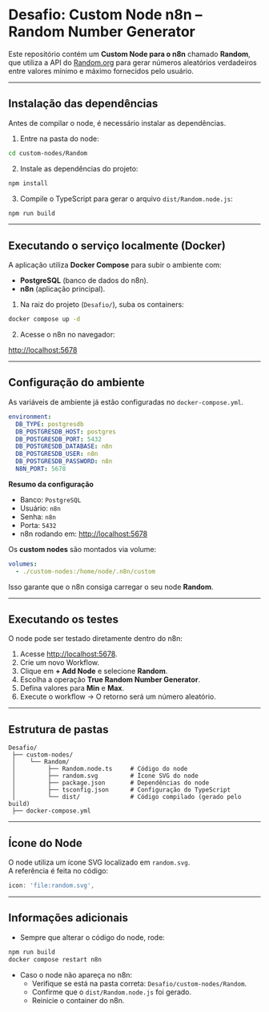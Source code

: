 #  Desafio: Custom Node n8n – Random Number Generator

Este repositório contém um **Custom Node para o n8n** chamado **Random**, que utiliza a API do [Random.org](https://www.random.org/) para gerar números aleatórios verdadeiros entre valores mínimo e máximo fornecidos pelo usuário.  

---

##  Instalação das dependências

Antes de compilar o node, é necessário instalar as dependências.  

1. Entre na pasta do node:  

```bash
cd custom-nodes/Random
```

2. Instale as dependências do projeto:  

```bash
npm install
```

3. Compile o TypeScript para gerar o arquivo `dist/Random.node.js`:  

```bash
npm run build
```

---

##  Executando o serviço localmente (Docker)

A aplicação utiliza **Docker Compose** para subir o ambiente com:  
- **PostgreSQL** (banco de dados do n8n).  
- **n8n** (aplicação principal).  

1. Na raiz do projeto (`Desafio/`), suba os containers:  

```bash
docker compose up -d
```

2. Acesse o n8n no navegador:  

 [http://localhost:5678](http://localhost:5678)  

---

##  Configuração do ambiente

As variáveis de ambiente já estão configuradas no `docker-compose.yml`.  

```yaml
environment:
  DB_TYPE: postgresdb
  DB_POSTGRESDB_HOST: postgres
  DB_POSTGRESDB_PORT: 5432
  DB_POSTGRESDB_DATABASE: n8n
  DB_POSTGRESDB_USER: n8n
  DB_POSTGRESDB_PASSWORD: n8n
  N8N_PORT: 5678
```

 **Resumo da configuração**  
- Banco: `PostgreSQL`  
- Usuário: `n8n`  
- Senha: `n8n`  
- Porta: `5432`  
- n8n rodando em: [http://localhost:5678](http://localhost:5678)  

Os **custom nodes** são montados via volume:  

```yaml
volumes:
  - ./custom-nodes:/home/node/.n8n/custom
```

Isso garante que o n8n consiga carregar o seu node **Random**.  

---

##  Executando os testes

O node pode ser testado diretamente dentro do n8n:  

1. Acesse [http://localhost:5678](http://localhost:5678).  
2. Crie um novo Workflow.  
3. Clique em **+ Add Node** e selecione **Random**.  
4. Escolha a operação **True Random Number Generator**.  
5. Defina valores para **Min** e **Max**.  
6. Execute o workflow → O retorno será um número aleatório.

---

##  Estrutura de pastas

```
Desafio/
 ├── custom-nodes/
 │    └── Random/
 │         ├── Random.node.ts     # Código do node
 │         ├── random.svg         # Ícone SVG do node
 │         ├── package.json       # Dependências do node
 │         ├── tsconfig.json      # Configuração do TypeScript
 │         └── dist/              # Código compilado (gerado pelo build)
 ├── docker-compose.yml
```

---

##  Ícone do Node

O node utiliza um ícone SVG localizado em `random.svg`.  
A referência é feita no código:  

```ts
icon: 'file:random.svg',
```

---

##  Informações adicionais

- Sempre que alterar o código do node, rode:  

```bash
npm run build
docker compose restart n8n
```

- Caso o node não apareça no n8n:  
  - Verifique se está na pasta correta: `Desafio/custom-nodes/Random`.  
  - Confirme que o `dist/Random.node.js` foi gerado.  
  - Reinicie o container do n8n.  
